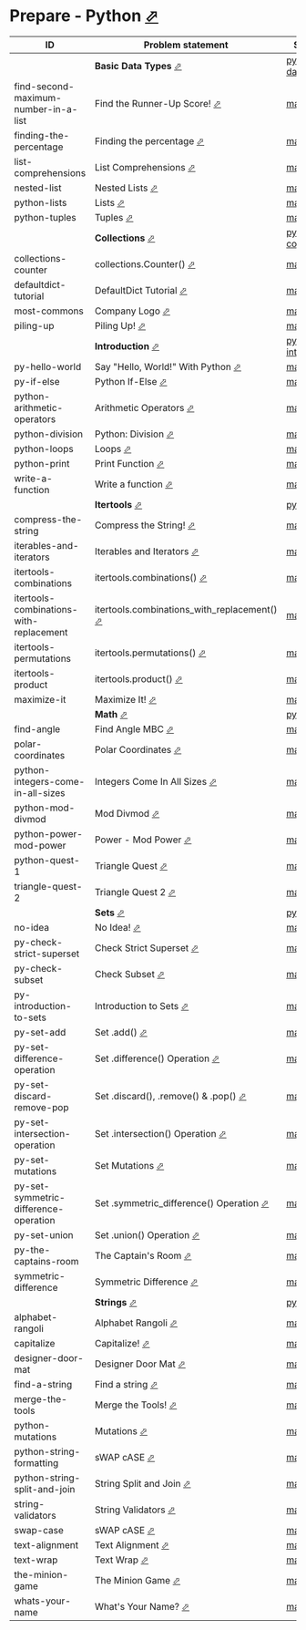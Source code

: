 # Prepare - Python [⬀](https://www.hackerrank.com/domains/python)



| ID                                      | Problem statement                                                                                                            | Solution                                                                    |
|-----------------------------------------|------------------------------------------------------------------------------------------------------------------------------|-----------------------------------------------------------------------------|
|                                         | **Basic Data Types** [⬀](https://www.hackerrank.com/domains/python/py-basic-data-types)                                      | [py-basic-data-types](py-basic-data-types/)                                 |
| find-second-maximum-number-in-a-list    | Find the Runner-Up Score! [⬀](https://www.hackerrank.com/challenges/find-second-maximum-number-in-a-list)                    | [main.py](py-basic-data-types/find-second-maximum-number-in-a-list/main.py) |
| finding-the-percentage                  | Finding the percentage [⬀](https://www.hackerrank.com/challenges/finding-the-percentage)                                     | [main.py](py-basic-data-types/finding-the-percentage/main.py)               |
| list-comprehensions                     | List Comprehensions [⬀](https://www.hackerrank.com/challenges/list-comprehensions)                                           | [main.py](py-basic-data-types/list-comprehensions/main.py)                  |
| nested-list                             | Nested Lists [⬀](https://www.hackerrank.com/challenges/nested-list)                                                          | [main.py](py-basic-data-types/nested-list/main.py)                          |
| python-lists                            | Lists [⬀](https://www.hackerrank.com/challenges/python-lists)                                                                | [main.py](py-basic-data-types/python-lists/main.py)                         |
| python-tuples                           | Tuples [⬀](https://www.hackerrank.com/challenges/python-tuples)                                                              | [main.py](py-basic-data-types/python-tuples/main.py)                        |
|                                         | **Collections** [⬀](https://www.hackerrank.com/domains/python/py-collections)                                                | [py-collections](py-collections/)                                           |
| collections-counter                     | collections.Counter() [⬀](https://www.hackerrank.com/challenges/collections-counter)                                         | [main.py](py-collections/collections-counter/main.py)                       |
| defaultdict-tutorial                    | DefaultDict Tutorial [⬀](https://www.hackerrank.com/challenges/defaultdict-tutorial)                                         | [main.py](py-collections/defaultdict-tutorial/main.py)                      |
| most-commons                            | Company Logo [⬀](https://www.hackerrank.com/challenges/most-commons)                                                         | [main.py](py-collections/most-commons/main.py)                              |
| piling-up                               | Piling Up! [⬀](https://www.hackerrank.com/challenges/piling-up)                                                              | [main.py](py-collections/piling-up/main.py)                                 |
|                                         | **Introduction** [⬀](https://www.hackerrank.com/domains/python/py-introduction)                                              | [py-introduction](py-introduction/)                                         |
| py-hello-world                          | Say "Hello, World!" With Python [⬀](https://www.hackerrank.com/challenges/py-hello-world)                                    | [main.py](py-introduction/py-hello-world/main.py)                           |
| py-if-else                              | Python If-Else [⬀](https://www.hackerrank.com/challenges/py-if-else)                                                         | [main.py](py-introduction/py-if-else/main.py)                               |
| python-arithmetic-operators             | Arithmetic Operators [⬀](https://www.hackerrank.com/challenges/python-arithmetic-operators)                                  | [main.py](py-introduction/python-arithmetic-operators/main.py)              |
| python-division                         | Python: Division [⬀](https://www.hackerrank.com/challenges/python-division)                                                  | [main.py](py-introduction/python-division/main.py)                          |
| python-loops                            | Loops [⬀](https://www.hackerrank.com/challenges/python-loops)                                                                | [main.py](py-introduction/python-loops/main.py)                             |
| python-print                            | Print Function [⬀](https://www.hackerrank.com/challenges/python-print)                                                       | [main.py](py-introduction/python-print/main.py)                             |
| write-a-function                        | Write a function [⬀](https://www.hackerrank.com/challenges/write-a-function)                                                 | [main.py](py-introduction/write-a-function/main.py)                         |
|                                         | **Itertools** [⬀](https://www.hackerrank.com/domains/python/py-itertools)                                                    | [py-itertools](py-itertools/)                                               |
| compress-the-string                     | Compress the String! [⬀](https://www.hackerrank.com/challenges/compress-the-string)                                          | [main.py](py-itertools/compress-the-string/main.py)                         |
| iterables-and-iterators                 | Iterables and Iterators [⬀](https://www.hackerrank.com/challenges/iterables-and-iterators)                                   | [main.py](py-itertools/iterables-and-iterators/main.py)                     |
| itertools-combinations                  | itertools.combinations() [⬀](https://www.hackerrank.com/challenges/itertools-combinations)                                   | [main.py](py-itertools/itertools-combinations/main.py)                      |
| itertools-combinations-with-replacement | itertools.combinations_with_replacement() [⬀](https://www.hackerrank.com/challenges/itertools-combinations-with-replacement) | [main.py](py-itertools/itertools-combinations-with-replacement/main.py)     |
| itertools-permutations                  | itertools.permutations() [⬀](https://www.hackerrank.com/challenges/itertools-permutations)                                   | [main.py](py-itertools/itertools-permutations/main.py)                      |
| itertools-product                       | itertools.product() [⬀](https://www.hackerrank.com/challenges/itertools-product)                                             | [main.py](py-itertools/itertools-product/main.py)                           |
| maximize-it                             | Maximize It! [⬀](https://www.hackerrank.com/challenges/maximize-it)                                                          | [main.py](py-itertools/maximize-it/main.py)                                 |
|                                         | **Math** [⬀](https://www.hackerrank.com/domains/python/py-math)                                                              | [py-math](py-math/)                                                         |
| find-angle                              | Find Angle MBC [⬀](https://www.hackerrank.com/challenges/find-angle)                                                         | [main.py](py-math/find-angle/main.py)                                       |
| polar-coordinates                       | Polar Coordinates [⬀](https://www.hackerrank.com/challenges/polar-coordinates)                                               | [main.py](py-math/polar-coordinates/main.py)                                |
| python-integers-come-in-all-sizes       | Integers Come In All Sizes [⬀](https://www.hackerrank.com/challenges/python-integers-come-in-all-sizes)                      | [main.py](py-math/python-integers-come-in-all-sizes/main.py)                |
| python-mod-divmod                       | Mod Divmod [⬀](https://www.hackerrank.com/challenges/python-mod-divmod)                                                      | [main.py](py-math/python-mod-divmod/main.py)                                |
| python-power-mod-power                  | Power - Mod Power [⬀](https://www.hackerrank.com/challenges/python-power-mod-power)                                          | [main.py](py-math/python-power-mod-power/main.py)                           |
| python-quest-1                          | Triangle Quest [⬀](https://www.hackerrank.com/challenges/python-quest-1)                                                     | [main.py](py-math/python-quest-1/main.py)                                   |
| triangle-quest-2                        | Triangle Quest 2 [⬀](https://www.hackerrank.com/challenges/triangle-quest-2)                                                 | [main.py](py-math/triangle-quest-2/main.py)                                 |
|                                         | **Sets** [⬀](https://www.hackerrank.com/domains/python/py-sets)                                                              | [py-sets](py-sets/)                                                         |
| no-idea                                 | No Idea! [⬀](https://www.hackerrank.com/challenges/no-idea)                                                                  | [main.py](py-sets/no-idea/main.py)                                          |
| py-check-strict-superset                | Check Strict Superset [⬀](https://www.hackerrank.com/challenges/py-check-strict-superset)                                    | [main.py](py-sets/py-check-strict-superset/main.py)                         |
| py-check-subset                         | Check Subset [⬀](https://www.hackerrank.com/challenges/py-check-subset)                                                      | [main.py](py-sets/py-check-subset/main.py)                                  |
| py-introduction-to-sets                 | Introduction to Sets [⬀](https://www.hackerrank.com/challenges/py-introduction-to-sets)                                      | [main.py](py-sets/py-introduction-to-sets/main.py)                          |
| py-set-add                              | Set .add() [⬀](https://www.hackerrank.com/challenges/py-set-add)                                                             | [main.py](py-sets/py-set-add/main.py)                                       |
| py-set-difference-operation             | Set .difference() Operation [⬀](https://www.hackerrank.com/challenges/py-set-difference-operation)                           | [main.py](py-sets/py-set-difference-operation/main.py)                      |
| py-set-discard-remove-pop               | Set .discard(), .remove() & .pop() [⬀](https://www.hackerrank.com/challenges/py-set-discard-remove-pop)                      | [main.py](py-sets/py-set-discard-remove-pop/main.py)                        |
| py-set-intersection-operation           | Set .intersection() Operation [⬀](https://www.hackerrank.com/challenges/py-set-intersection-operation)                       | [main.py](py-sets/py-set-intersection-operation/main.py)                    |
| py-set-mutations                        | Set Mutations [⬀](https://www.hackerrank.com/challenges/py-set-mutations)                                                    | [main.py](py-sets/py-set-mutations/main.py)                                 |
| py-set-symmetric-difference-operation   | Set .symmetric_difference() Operation [⬀](https://www.hackerrank.com/challenges/py-set-symmetric-difference-operation)       | [main.py](py-sets/py-set-symmetric-difference-operation/main.py)            |
| py-set-union                            | Set .union() Operation [⬀](https://www.hackerrank.com/challenges/py-set-union)                                               | [main.py](py-sets/py-set-union/main.py)                                     |
| py-the-captains-room                    | The Captain's Room [⬀](https://www.hackerrank.com/challenges/py-the-captains-room)                                           | [main.py](py-sets/py-the-captains-room/main.py)                             |
| symmetric-difference                    | Symmetric Difference [⬀](https://www.hackerrank.com/challenges/symmetric-difference)                                         | [main.py](py-sets/symmetric-difference/main.py)                             |
|                                         | **Strings** [⬀](https://www.hackerrank.com/domains/python/py-strings)                                                        | [py-strings](py-strings/)                                                   |
| alphabet-rangoli                        | Alphabet Rangoli [⬀](https://www.hackerrank.com/challenges/alphabet-rangoli)                                                 | [main.py](py-strings/alphabet-rangoli/main.py)                              |
| capitalize                              | Capitalize! [⬀](https://www.hackerrank.com/challenges/capitalize)                                                            | [main.py](py-strings/capitalize/main.py)                                    |
| designer-door-mat                       | Designer Door Mat [⬀](https://www.hackerrank.com/challenges/designer-door-mat)                                               | [main.py](py-strings/designer-door-mat/main.py)                             |
| find-a-string                           | Find a string [⬀](https://www.hackerrank.com/challenges/find-a-string)                                                       | [main.py](py-strings/find-a-string/main.py)                                 |
| merge-the-tools                         | Merge the Tools! [⬀](https://www.hackerrank.com/challenges/merge-the-tools)                                                  | [main.py](py-strings/merge-the-tools/main.py)                               |
| python-mutations                        | Mutations [⬀](https://www.hackerrank.com/challenges/python-mutations)                                                        | [main.py](py-strings/python-mutations/main.py)                              |
| python-string-formatting                | sWAP cASE [⬀](https://www.hackerrank.com/challenges/swap-case)                                                               | [main.py](py-strings/python-string-formatting/main.py)                      |
| python-string-split-and-join            | String Split and Join [⬀](https://www.hackerrank.com/challenges/python-string-split-and-join)                                | [main.py](py-strings/python-string-split-and-join/main.py)                  |
| string-validators                       | String Validators [⬀](https://www.hackerrank.com/challenges/string-validators)                                               | [main.py](py-strings/string-validators/main.py)                             |
| swap-case                               | sWAP cASE [⬀](https://www.hackerrank.com/challenges/swap-case)                                                               | [main.py](py-strings/swap-case/main.py)                                     |
| text-alignment                          | Text Alignment [⬀](https://www.hackerrank.com/challenges/text-alignment)                                                     | [main.py](py-strings/text-alignment/main.py)                                |
| text-wrap                               | Text Wrap [⬀](https://www.hackerrank.com/challenges/text-wrap)                                                               | [main.py](py-strings/text-wrap/main.py)                                     |
| the-minion-game                         | The Minion Game [⬀](https://www.hackerrank.com/challenges/the-minion-game)                                                   | [main.py](py-strings/the-minion-game/main.py)                               |
| whats-your-name                         | What's Your Name? [⬀](https://www.hackerrank.com/challenges/whats-your-name)                                                 | [main.py](py-strings/whats-your-name/main.py)                               |

